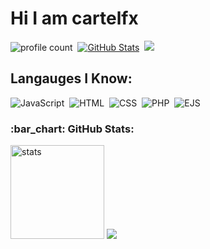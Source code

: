 # Hi I am cartelfx
![profile count](https://komarev.com/ghpvc/?username=cartelfx&color=blue)&nbsp;
[![GitHub Stats](https://img.shields.io/github/followers/cartelfx?label=follow&style=social)](https://github.com/cartelfx)&nbsp;
<a href="https://instagram.com/cartelfxc02"><img src="https://img.shields.io/badge/@cartelfx-E4405F?style=flat&logo=Instagram&logoColor=white"/></a> &nbsp;

## Langauges I Know:
![JavaScript](https://img.shields.io/badge/-JavaScript-05122A?style=flat&logo=javascript)&nbsp;
![HTML](https://img.shields.io/badge/-HTML-05122A?style=flat&logo=HTML5)&nbsp;
![CSS](https://img.shields.io/badge/-CSS-05122A?style=flat&logo=CSS3)&nbsp;
![PHP](https://img.shields.io/badge/-PHP-05122A?style=flat&logo=PHP)&nbsp;
![EJS](https://img.shields.io/badge/-EJS-05122A?style=flat&logo=EJS&logoColor=007ACC)&nbsp;

<h3 align="left">:bar_chart: GitHub Stats:</h3>
<p align="left">
   <img src="https://github-readme-stats.vercel.app/api?username=cartelfx&count_private=true&show_icons=true&theme=dark&hide_border=true" width="%100" height="150px" alt="stats" />
<img src="https://github-profile-trophy.vercel.app/?username=cartelfx&theme=radical" />
</p>
